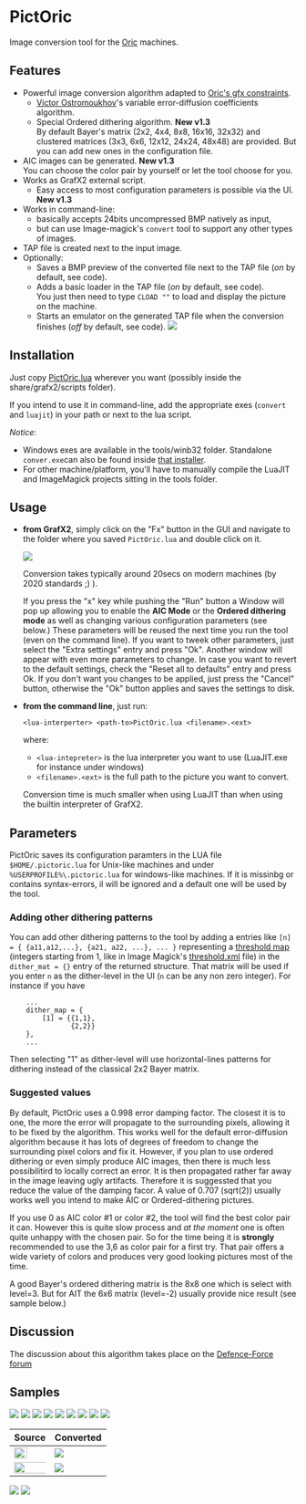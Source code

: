 # PictOric
Image conversion tool for the [Oric](https://en.wikipedia.org/wiki/Oric) machines.

## Features
* Powerful image conversion algorithm adapted to [Oric's gfx constraints](http://osdk.org/index.php?page=articles&ref=ART9).
	* [Victor Ostromoukhov](http://www-perso.iro.umontreal.ca/~ostrom/varcoeffED/SIGGRAPH01_varcoeffED.pdf)'s variable error-diffusion coefficients algorithm.
	* Special Ordered dithering algorithm. **New v1.3**\
	  By default Bayer's matrix (2x2, 4x4, 8x8, 16x16, 32x32) and clustered matrices (3x3, 6x6, 12x12, 24x24, 48x48) are provided. But you can add new ones in the configuration file. 
* AIC images can be generated. **New v1.3**\
  You can choose the color pair by yourself or let the tool choose for you.
* Works as GrafX2 external script.
	* Easy access to most configuration parameters is possible via the UI. **New v1.3**
* Works in command-line:
	* basically accepts 24bits uncompressed BMP natively as input,
	* but can use Image-magick's `convert` tool to support any other types of images.
* TAP file is created next to the input image.
* Optionally:
	* Saves a BMP preview of the converted file next to the TAP file (*on* by default, see code).
	* Adds a basic loader in the TAP file (*on* by default, see code).\
	  You just then need to type `CLOAD ""` to load and display the picture on the machine.
	* Starts an emulator on the generated TAP file when the conversion finishes (*off* by default, see code).
	  <img src="http://forum.defence-force.org/download/file.php?id=1672&t=1">

## Installation

Just copy [PictOric.lua](./PictOric.lua) wherever you want (possibly inside the share/grafx2/scripts folder). 

If you intend to use it in command-line, add the appropriate exes (`convert` and `luajit`) in your path or next to the lua script. 

*Notice*: 
* Windows exes are available in the tools/winb32 folder. Standalone `conver.exe`can also be found inside [that installer](https://imagemagick.org/download/binaries/ImageMagick-7.0.10-10-Q16-x64-static.exe).
* For other machine/platform, you'll have to manually compile the LuaJIT and ImageMagick projects sitting in the tools folder.

## Usage 

* __from GrafX2__, simply click on the "Fx" button in the GUI and navigate to the folder where you saved `PictOric.lua` and double click on it.
  
  <img src="http://forum.defence-force.org/download/file.php?id=1775&t=1">
  
  Conversion takes typically around 20secs on modern machines (by 2020 standards ;) ).
  
  If you press the "x" key while pushing the "Run" button a Window will pop up allowing you to enable the **AIC Mode** or the **Ordered dithering mode** as well as changing various configuration parameters (see below.) These parameters will be reused the next time you run the tool (even on the command line). If you want to tweek other parameters, just select the "Extra settings" entry and press "Ok". Another window will appear with even more parameters to change. In case you want to revert to the default settings, check the "Reset all to defaults" entry and press Ok. If you don't want you changes to be applied, just press the "Cancel" button, otherwise the "Ok" button applies and saves the settings to disk. 

* __from the command line__, just run:
  
  ```<lua-interperter> <path-to>PictOric.lua <filename>.<ext>```
  
  where:
  * `<lua-intepreter>` is the lua interpreter you want to use (LuaJIT.exe for instance under windows)
  * `<filename>.<ext>` is the full path to the picture you want to convert.
  
  Conversion time is much smaller when using LuaJIT than when using the builtin interpreter of GrafX2.

## Parameters

PictOric saves its configuration paramters in the LUA file `$HOME/.pictoric.lua` for Unix-like machines and under `%USERPROFILE%\.pictoric.lua` for windows-like machines. If it is missinbg or contains syntax-errors, il will be ignored and a default one will be used by the tool.

### Adding other dithering patterns

You can add other dithering patterns to the tool by adding a entries like `[n] = { {a11,a12,...}, {a21, a22, ...}, ... }` representing a [threshold map](https://en.wikipedia.org/wiki/Ordered_dithering)  (integers starting from 1, like in Image Magick's [threshold.xml](https://github.com/ManiAm/HVACmanagement/blob/master/ImageMagick-6.8.2-10/thresholds.xml) file) in the `dither_mat = {}` entry of the returned structure. That matrix will be used if you enter `n` as the dither-level in the UI (`n` can be any non zero integer). For instance if you have
```
	...
    dither_map = {
		[1] = {{1,1},
		       {2,2}}
	},
	...
```
Then selecting "1" as dither-level will use horizontal-lines patterns for dithering instead of the classical 2x2 Bayer matrix.
	
### Suggested values

By default, PictOric uses a 0.998 error damping factor. The closest it is to one, the more the error will propagate to the surrounding pixels, allowing it to be fixed by the algorithm. This works well for the default error-diffusion algorithm because it has lots of degrees of freedom to change the surrounding pixel colors and fix it. However, if you plan to use ordered dithering or even simply produce AIC images, then there is much less possibilitird to locally correct an error. It is then propagated rather far away in the image leaving ugly artifacts. Therefore it is suggessted that you reduce the value of the damping facor. A value of 0.707 (sqrt(2)) usually works well you intend to make AIC or Ordered-dithering pictures.

If you use 0 as AIC color #1 or color #2, the tool will find the best color pair it can. However this is quite slow process and *at the moment* one is often quite unhappy with the chosen pair. So for the time being it is **strongly** recommended to use the 3,6 as color pair for a first try. That pair offers a wide variety of colors and produces very good looking pictures most of the time.

A good Bayer's ordered dithering matrix is the 8x8 one which is select with level=3. But for AIT the 6x6 matrix (level=-2) usually provide nice result (see sample below.)

## Discussion
The discussion about this algorithm takes place on the [Defence-Force forum](http://forum.defence-force.org/viewtopic.php?p=20025#p20025)

## Samples
<img src="http://forum.defence-force.org/download/file.php?id=1700"> <img src="http://forum.defence-force.org/download/file.php?id=1719">
<img src="http://forum.defence-force.org/download/file.php?id=1698"> <img src="http://forum.defence-force.org/download/file.php?id=1718">
<img src="http://forum.defence-force.org/download/file.php?id=1717"> <img src="http://forum.defence-force.org/download/file.php?id=1763">
<img src="http://forum.defence-force.org/download/file.php?id=2085"> <img src="http://forum.defence-force.org/download/file.php?id=2084">
<img src="http://forum.defence-force.org/download/file.php?id=1702">

Source | Converted
---|----
<img with="65%" height="65%" src="http://forum.defence-force.org/download/file.php?id=1663&t=1"> | <img src="http://forum.defence-force.org/download/file.php?id=1660">
<img halign="center" with="135%" height="135%" src="http://forum.defence-force.org/download/file.php?id=1678"> | <img src="http://forum.defence-force.org/download/file.php?id=1680">

<img src="http://forum.defence-force.org/download/file.php?id=1840">

<img src="http://forum.defence-force.org/download/file.php?id=2145&sid=9efc468fe649d142e40b547b6e3b6566">